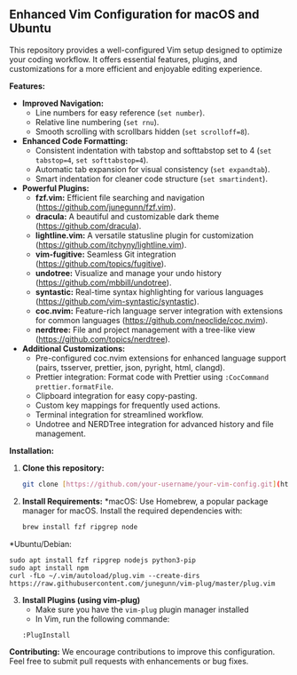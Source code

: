 ## Enhanced Vim Configuration for macOS and Ubuntu

This repository provides a well-configured Vim setup designed to optimize your coding workflow. It offers essential features, plugins, and customizations for a more efficient and enjoyable editing experience.

**Features:**

* **Improved Navigation:**
    * Line numbers for easy reference (`set number`).
    * Relative line numbering (`set rnu`).
    * Smooth scrolling with scrollbars hidden (`set scrolloff=8`).
* **Enhanced Code Formatting:**
    * Consistent indentation with tabstop and softtabstop set to 4 (`set tabstop=4`, `set softtabstop=4`).
    * Automatic tab expansion for visual consistency (`set expandtab`).
    * Smart indentation for cleaner code structure (`set smartindent`).
* **Powerful Plugins:**
    * **fzf.vim:** Efficient file searching and navigation (https://github.com/junegunn/fzf.vim).
    * **dracula:** A beautiful and customizable dark theme (https://github.com/dracula).
    * **lightline.vim:** A versatile statusline plugin for customization (https://github.com/itchyny/lightline.vim).
    * **vim-fugitive:** Seamless Git integration (https://github.com/topics/fugitive).
    * **undotree:** Visualize and manage your undo history (https://github.com/mbbill/undotree).
    * **syntastic:** Real-time syntax highlighting for various languages (https://github.com/vim-syntastic/syntastic).
    * **coc.nvim:** Feature-rich language server integration with extensions for common languages (https://github.com/neoclide/coc.nvim).
    * **nerdtree:** File and project management with a tree-like view (https://github.com/topics/nerdtree).
* **Additional Customizations:**
    * Pre-configured coc.nvim extensions for enhanced language support (pairs, tsserver, prettier, json, pyright, html, clangd).
    * Prettier integration: Format code with Prettier using `:CocCommand prettier.formatFile`.
    * Clipboard integration for easy copy-pasting.
    * Custom key mappings for frequently used actions.
    * Terminal integration for streamlined workflow.
    * Undotree and NERDTree integration for advanced history and file management.

**Installation:**

1. **Clone this repository:**

   ```bash
   git clone [https://github.com/your-username/your-vim-config.git](https://github.com/your-username/your-vim-config.git) ~/.vim

2. **Install Requirements:**
*macOS:
     Use Homebrew, a popular package manager for macOS. Install the required dependencies with:
     ```bash
     brew install fzf ripgrep node

*Ubuntu/Debian:

    sudo apt install fzf ripgrep nodejs python3-pip
    sudo apt install npm
    curl -fLo ~/.vim/autoload/plug.vim --create-dirs     https://raw.githubusercontent.com/junegunn/vim-plug/master/plug.vim

3. **Install Plugins (using vim-plug)**
   * Make sure you have the `vim-plug` plugin manager installed
   * In Vim, run the following commande:
   ```vim-script
   :PlugInstall
**Contributing:**
We encourage contributions to improve this configuration. Feel free to submit pull requests with enhancements or bug fixes.

